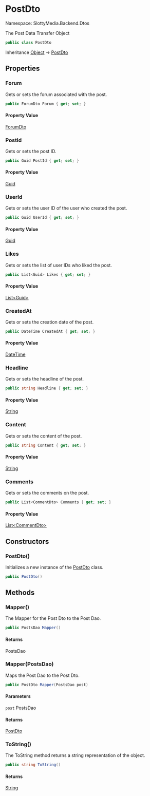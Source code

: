 # PostDto

Namespace: SlottyMedia.Backend.Dtos

The Post Data Transfer Object

```csharp
public class PostDto
```

Inheritance [Object](https://docs.microsoft.com/en-us/dotnet/api/system.object) → [PostDto](./slottymedia.backend.dtos.postdto.md)

## Properties

### **Forum**

Gets or sets the forum associated with the post.

```csharp
public ForumDto Forum { get; set; }
```

#### Property Value

[ForumDto](./slottymedia.backend.dtos.forumdto.md)<br>

### **PostId**

Gets or sets the post ID.

```csharp
public Guid PostId { get; set; }
```

#### Property Value

[Guid](https://docs.microsoft.com/en-us/dotnet/api/system.guid)<br>

### **UserId**

Gets or sets the user ID of the user who created the post.

```csharp
public Guid UserId { get; set; }
```

#### Property Value

[Guid](https://docs.microsoft.com/en-us/dotnet/api/system.guid)<br>

### **Likes**

Gets or sets the list of user IDs who liked the post.

```csharp
public List<Guid> Likes { get; set; }
```

#### Property Value

[List&lt;Guid&gt;](https://docs.microsoft.com/en-us/dotnet/api/system.collections.generic.list-1)<br>

### **CreatedAt**

Gets or sets the creation date of the post.

```csharp
public DateTime CreatedAt { get; set; }
```

#### Property Value

[DateTime](https://docs.microsoft.com/en-us/dotnet/api/system.datetime)<br>

### **Headline**

Gets or sets the headline of the post.

```csharp
public string Headline { get; set; }
```

#### Property Value

[String](https://docs.microsoft.com/en-us/dotnet/api/system.string)<br>

### **Content**

Gets or sets the content of the post.

```csharp
public string Content { get; set; }
```

#### Property Value

[String](https://docs.microsoft.com/en-us/dotnet/api/system.string)<br>

### **Comments**

Gets or sets the comments on the post.

```csharp
public List<CommentDto> Comments { get; set; }
```

#### Property Value

[List&lt;CommentDto&gt;](https://docs.microsoft.com/en-us/dotnet/api/system.collections.generic.list-1)<br>

## Constructors

### **PostDto()**

Initializes a new instance of the [PostDto](./slottymedia.backend.dtos.postdto.md) class.

```csharp
public PostDto()
```

## Methods

### **Mapper()**

The Mapper for the Post Dto to the Post Dao.

```csharp
public PostsDao Mapper()
```

#### Returns

PostsDao<br>

### **Mapper(PostsDao)**

Maps the Post Dao to the Post Dto.

```csharp
public PostDto Mapper(PostsDao post)
```

#### Parameters

`post` PostsDao<br>

#### Returns

[PostDto](./slottymedia.backend.dtos.postdto.md)<br>

### **ToString()**

The ToString method returns a string representation of the object.

```csharp
public string ToString()
```

#### Returns

[String](https://docs.microsoft.com/en-us/dotnet/api/system.string)<br>
